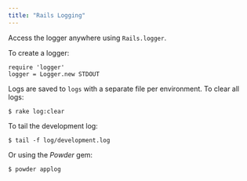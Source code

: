 ```yaml
---
title: "Rails Logging"
---
```


Access the logger anywhere using `Rails.logger`.

To create a logger:

```
require 'logger'
logger = Logger.new STDOUT
```

Logs are saved to `logs` with a separate file per environment. To clear all logs:

```
$ rake log:clear
```

To tail the development log:

```
$ tail -f log/development.log
```

Or using the *Powder* gem:

```
$ powder applog
```